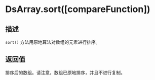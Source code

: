 # DsArray.sort([compareFunction])

## 描述

`sort()` 方法用原地算法对数组的元素进行排序。

## 返回值

排序后的数组。请注意，数组已原地排序，并且不进行复制。
